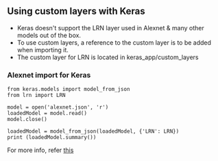 ## Using custom layers with Keras
  - Keras doesn't support the LRN layer used in Alexnet & many other models out of the box. 
  - To use custom layers, a reference to the custom layer is to be added when importing it.
  - The custom layer for LRN is located in keras_app/custom_layers
  
  ### Alexnet import for Keras
  ```
  from keras.models import model_from_json
  from lrn import LRN

  model = open('alexnet.json', 'r')
  loadedModel = model.read()
  model.close()

  loadedModel = model_from_json(loadedModel, {'LRN': LRN})
  print (loadedModel.summary())
  ```
For more info, refer [this](https://github.com/keras-team/keras/issues/8612)
